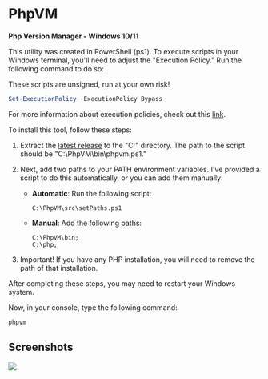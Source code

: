 # PhpVM
**Php Version Manager - Windows 10/11**

This utility was created in PowerShell (ps1). To execute scripts in your Windows terminal, you'll need to adjust the "Execution Policy." Run the following command to do so:

These scripts are unsigned, run at your own risk!

```powershell
Set-ExecutionPolicy -ExecutionPolicy Bypass
```

For more information about execution policies, check out this [link](https://learn.microsoft.com/pt-br/powershell/module/microsoft.powershell.core/about/about_execution_policies?view=powershell-7.4).

To install this tool, follow these steps:

1. Extract the [latest release](https://github.com/ThiagoDOM/PhpVM/releases) to the "C:\" directory. The path to the script should be "C:\PhpVM\bin\phpvm.ps1."

2. Next, add two paths to your PATH environment variables. I've provided a script to do this automatically, or you can add them manually:

   - **Automatic**: Run the following script:
     ```
     C:\PhpVM\src\setPaths.ps1
     ```

   - **Manual**: Add the following paths:
     ```
     C:\PhpVM\bin;
     C:\php;
     ```

3. Important!
If you have any PHP installation, you will need to remove the path of that installation.


After completing these steps, you may need to restart your Windows system.

Now, in your console, type the following command:
```bash
phpvm
```

## Screenshots

![](https://i.imgur.com/5Q4nXRx.png)
